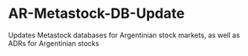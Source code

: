 # AR-Metastock-DB-Update
Updates Metastock databases for Argentinian stock markets, as well as ADRs for Argentinian stocks
